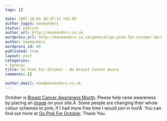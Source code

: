 ```yaml
--- 
tags: []

date: 2007-10-02 20:37:11 +01:00
author_login: maxmanders
status: publish
author_url: http://maxmanders.co.uk
wordpress_url: http://maxmanders.co.uk/general/go-pink-for-october-be-breast-cancer-aware/
author: maxmanders
wordpress_id: 66
published: true
layout: post
categories: 
- General
title: Go Pink For October - Be Breast Cancer Aware
comments: []

author_email: max@maxmanders.co.uk
---
```

October is <a href="http://www.breastcancercare.org.uk/" title="Breast Cancer Care">Breast Cancer Awareness Month</a>. Please help raise awareness by placing an <a href="http://pinkforoctober.org/downloads" title="Go Pink For October Images">image</a> on your site.&Acirc;&nbsp; Some people are changing their whole colour schemes to pink; if I had more free time I would join in too!&Acirc;&nbsp; You can find out more at <a href="http://pinkforoctober.org" title="Go Pink For October">Go Pink For October</a>. Thank You.
